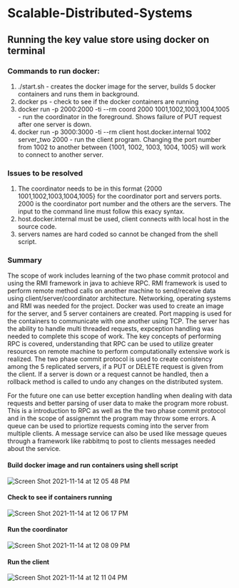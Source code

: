 # Scalable-Distributed-Systems

## Running the key value store using docker on terminal

### Commands to run docker:
1. ./start.sh - creates the docker image for the server, builds 5 docker containers and runs them in background. 
2. docker ps - check to see if the docker containers are running 
3. docker run -p 2000:2000 -ti --rm coord 2000 1001,1002,1003,1004,1005 - run the coordinator in the foreground. Shows failure of PUT request after one server is down.
4. docker run -p 3000:3000 -ti --rm client host.docker.internal 1002 server_two 2000 - run the client program. Changing the port number from 1002 to another between {1001, 1002, 1003, 1004, 1005} will work to connect to another server.

### Issues to be resolved 
1. The coordinator needs to be in this format {2000 1001,1002,1003,1004,1005} for the coordinator port and servers ports. 2000 is the coordinator port number and the others are the servers. The input to the command line must follow this exacy syntax. 
2. host.docker.internal must be used, client connects with local host in the source code. 
3. servers names are hard coded so cannot be changed from the shell script.

### Summary 

The scope of work includes learning of the two phase commit protocol and using the RMI framework in java to achieve RPC. RMI framework is used to perform remote method calls on another machine to send/receive data using client/server/coordinator architecture. Networking, operating systems and RMI was needed for the project. Docker was used to create an image for the server, and 5 server containers are created. Port mapping is used for the containers to communicate with one another using TCP. The server has the ability to handle multi threaded requests, expception handling was needed to complete this scope of work. The key concepts of performing RPC is covered, understanding that RPC can be used to utilize greater resources on remote machine to perform computationally extensive work is realized. The two phase commit protocol is used to create conistency among the 5 replicated servers, if a PUT or DELETE request is given from the client. If a server is down or a request cannot be handled, then a rollback method is called to undo any changes on the distributed system. 

For the future one can use better exception handling when dealing with data requests and better parsing of user data to make the program more robust. This is a introduction to RPC as well as the the two phase commit protocol and in the scope of assignemnt the program may throw some errors. A queue can be used to priortize requests coming into the server from multiple clients. A message service can also be used like message queues through a framework like rabbitmq to post to clients messages needed about the service. 

#### Build docker image and run containers using shell script
![Screen Shot 2021-11-14 at 12 05 48 PM](https://user-images.githubusercontent.com/35156624/141690781-0be22900-702c-4e5b-9812-d763b52a2842.png)
#### Check to see if containers running
![Screen Shot 2021-11-14 at 12 06 17 PM](https://user-images.githubusercontent.com/35156624/141690800-8f2becc9-13b9-4894-84d4-8204693701a0.png)
#### Run the coordinator
![Screen Shot 2021-11-14 at 12 08 09 PM](https://user-images.githubusercontent.com/35156624/141690875-ead17bd7-6b01-4186-b5dc-95f09f4ecbc2.png)
#### Run the client
![Screen Shot 2021-11-14 at 12 11 04 PM](https://user-images.githubusercontent.com/35156624/141691002-7280a78f-6330-4847-96bd-7641cb83ab82.png)
